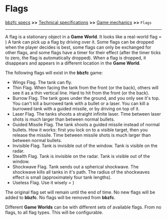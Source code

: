 # Flags

[bbzfc specs](../bbzfc_specs.md) **>>** [Technical specifications](technical_specifications.md) **>>** [Game mechanics](game_mechanics.md) **>>** `Flags`

---

A flag is a stationary object in a **Game World**. It looks like a real-world flag = ) A tank can pick up a flag by
driving over it. Some flags can be dropped when the player decides is best, some flags can only be exchanged for other
flags, and some flags have a timer for their effect (after the timer ticks to zero, the flag is automatically dropped).
When a flag is dropped, it disappears and appears in a different location in the **Game World**.

The following flags will exist in the **bbzfc** game:

- Wings Flag. The tank can fly.
- Thin Flag. When facing the tank from the front (or the back), others will see it as a thin vertical line. Hard to hit
from the front (or the back).
- Burrow Flag. The tank goes under the ground, and you only see it's top. You can't kill a burrowed tank with a bullet
or a laser. You can kill a burrowed tank with a guided missile, or by driving on top of it.
- Laser Flag. The tanks shoots a straight infinite laser. Time between laser shots is much larger than between normal
bullets.
- Guided Missile Flag. The tank shoots a guided missile instead of normal bullets. How it works: first you lock on to a
visible target, then you release the missile. Time between missile shots is much larger than between normal bullets.
- Invisible Flag. Tank is invisible out of the window. Tank is visible on the radar.
- Stealth Flag. Tank is invisible on the radar. Tank is visible out of the window.
- Shockwave Flag. Tank sends out a spherical shockwave. The shockwave kills all tanks in it's path. The radius of the
shockwaves effect is small (approximately four tank lengths).
- Useless Flag. Use it wisely = )

The original flag set will remain until the end of time. No new flags will be added to **bbzfc**. No flags will be
removed from **bbzfc**.

Different **Game Worlds** can be with different sets of available flags. From no flags, to all flag types. This will be
configurable.
